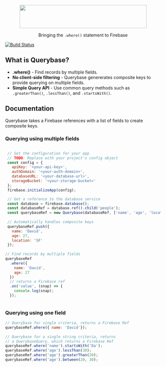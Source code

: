 <p align="center">
  <img height="75px" width="411px" src="https://raw.githubusercontent.com/davideast/Querybase/master/logos/logo-large.png">
  <p align="center">Bringing the <code>.where()</code> statement to Firebase</p>
</p>

[![Build Status](https://travis-ci.org/davideast/Querybase.svg?branch=master)](https://travis-ci.org/davideast/Querybase)

## What is Querybase?

- **.where()** - Find records by multiple fields.
- **No client-side filtering** - Querybase genererates composite keys to provide querying on multiple fields.
- **Simple Query API** - Use common query methods such as `.greaterThan()`, `.lessThan()`, and `.startsWith()`.

## Documentation

Querybase takes a Firebase references with a list of fields to create composite keys. 

### Querying using multiple fields

```js
 
 // Set the configuration for your app
 // TODO: Replace with your project's config object
 const config = {
   apiKey: '<your-api-key>',
   authDomain: '<your-auth-domain>',
   databaseURL: '<your-database-url>',
   storageBucket: '<your-storage-bucket>'
 };
 firebase.initializeApp(config);

 // Get a reference to the database service
 const database = firebase.database();
 const databaseRef = database.ref().child('people');
 const querybaseRef = new Querybase(databaseRef, ['name', 'age', 'location']);
 
 // Automatically handles composite keys
 querybaseRef.push({ 
   name: 'David',
   age: 27,
   location: 'SF'
 });
 
// Find records by multiple fields
querybaseRef
  .where({
    name: 'David',
    age: 27
  })
  // returns a Firebase ref
  .on('value', (snap) => {
    console.log(snap);
  });
 
 ```
 
### Querying using one field
 
 ```js
 // Querybase for single criteria, returns a Firebase Ref
 querybaseRef.where({ name: 'David'});
  
 // Querybase for a single string criteria, returns
 // a QuerybaseQuery, which returns a Firebase Ref
 querybaseRef.where('name').startsWith('Da');
 querybaseRef.where('age').lessThan(30);
 querybaseRef.where('age').greaterThan(20);
 querybaseRef.where('age').between(20, 30);
 ```